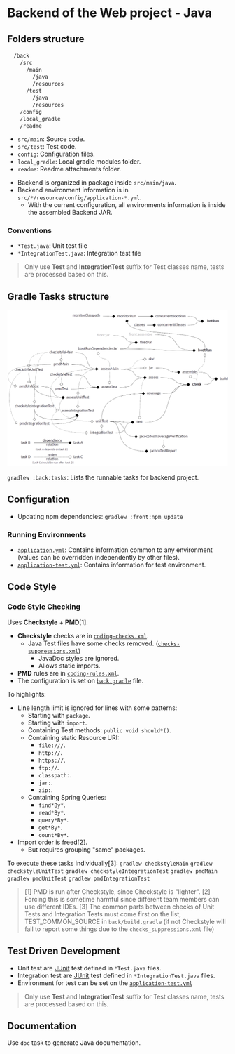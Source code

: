 # Backend of the Web project - Java

## Folders structure

```
  /back
    /src
      /main
        /java
        /resources
      /test
        /java
        /resources
    /config
    /local_gradle
    /readme
```

- `src/main`: Source code.
- `src/test`: Test code.
- `config`: Configuration files.
- `local_gradle`: Local gradle modules folder.
- `readme`: Readme attachments folder.

* Backend is organized in package inside `src/main/java`.
* Backend environment information is in `src/*/resource/config/application-*.yml`.
  * With the current configuration, all environments information is inside the assembled Backend JAR.

### Conventions

* `*Test.java`: Unit test file
* `*IntegrationTest.java`: Integration test file

> Only use **Test** and **IntegrationTest** suffix for Test classes name, tests are processed based on this.

## Gradle Tasks structure

![Backend Tasks](readme/tasksDiagramsBack.png "Backend Tasks")

`gradlew :back:tasks`: Lists the runnable tasks for backend project.

## Configuration

* Updating npm dependencies: `gradlew :front:npm_update`

### Running Environments

* [`application.yml`](src/main/resources/config/application.yml): Contains information common to any environment (values can be overridden independently by other files).
* [`application-test.yml`](src/test/resources/config/application-test.yml): Contains information for test environment.

## Code Style

### Code Style Checking

Uses **Checkstyle** + **PMD**[1].

* **Checkstyle** checks are in [`coding-checks.xml`](config/coding-checks.xml).
  * Java Test files have some checks removed. ([`checks-suppressions.xml`](config/checks-suppressions.xml))
    * JavaDoc styles are ignored.
    * Allows static imports.
* **PMD** rules are in [`coding-rules.xml`](config/coding-rules.xml).
* The configuration is set on [`back.gradle`](back.gradle) file.

To highlights:

* Line length limit is ignored for lines with some patterns:
  * Starting with `package`.
  * Starting with `import`.
  * Containing Test methods: `public void should*()`.
  * Containing static Resource URI:
    * `file:///`.
    * `http://`.
    * `https://`.
    * `ftp://`.
    * `classpath:`.
    * `jar:`.
    * `zip:`.
  * Containing Spring Queries:
    * `find*By*`.
    * `read*By*`.
    * `query*By*`.
    * `get*By*`.
    * `count*By*`.
* Import order is freed[2].
  * But requires grouping "same" packages.

To execute these tasks individually[3]:
`gradlew checkstyleMain`
`gradlew checkstyleUnitTest`
`gradlew checkstyleIntegrationTest`
`gradlew pmdMain`
`gradlew pmdUnitTest`
`gradlew pmdIntegrationTest`

> [1] PMD is run after Checkstyle, since Checkstyle is "lighter".
> [2] Forcing this is sometime harmful since different team members can use different IDEs.
> [3] The common parts between checks of Unit Tests and Integration Tests must come first on the list, TEST_COMMON_SOURCE in `back/build.gradle` (if not Checkstyle will fail to report some things due to the `checks_suppressions.xml` file)

## Test Driven Development

* Unit test are [JUnit](http://junit.org) test defined in `*Test.java` files.
* Integration test are [JUnit](http://junit.org) test defined in `*IntegrationTest.java` files.
* Environment for test can be set on the [`application-test.yml`](src/test/resources/config/application-test.yml)

> Only use **Test** and **IntegrationTest** suffix for Test classes name, tests are processed based on this.

## Documentation

Use `doc` task to generate Java documentation.
